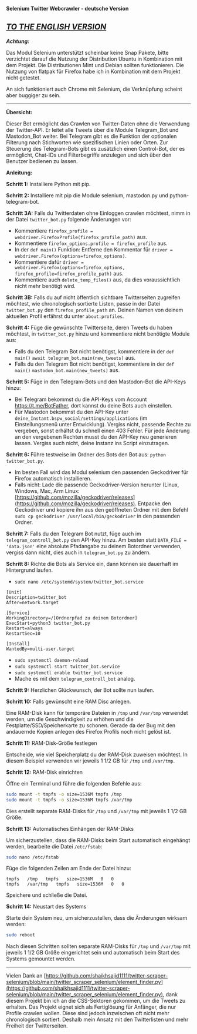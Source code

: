 **Selenium Twitter Webcrawler - deutsche Version**

 ***[TO THE ENGLISH VERSION](https://github.com/Sam4000der2/selenium_twitter_Webcrawler_en)***
---

***Achtung:***

Das Modul Selenium unterstützt scheinbar keine Snap Pakete, bitte verzichtet darauf die Nutzung der Distribution Ubuntu in Kombination mit dem Projekt. Die Distributionen Mint und Debian sollten funktionieren. Die Nutzung von flatpak für Firefox habe ich in Kombination mit dem Projekt nicht getestet.

An sich funktioniert auch Chrome mit Selenium, die Verknüpfung scheint aber buggiger zu sein.

---

**Übersicht:**

Dieser Bot ermöglicht das Crawlen von Twitter-Daten ohne die Verwendung der Twitter-API. Er leitet alle Tweets über die Module Telegram_Bot und Mastodon_Bot weiter. Bei Telegram gibt es die Funktion der optionalen Filterung nach Stichworten wie spezifischen Linien oder Orten. Zur Steuerung des Telegram-Bots gibt es zusätzlich einen Control-Bot, der es ermöglicht, Chat-IDs und Filterbegriffe anzulegen und sich über den Benutzer bedienen zu lassen.

**Anleitung:**

**Schritt 1:** Installiere Python mit pip.

**Schritt 2:** Installiere mit pip die Module selenium, mastodon.py und python-telegram-bot.

**Schritt 3A:** Falls du Twitterdaten ohne Einloggen crawlen möchtest, nimm in der Datei `twitter_bot.py` folgende Änderungen vor:

- Kommentiere `firefox_profile = webdriver.FirefoxProfile(firefox_profile_path)` aus.
- Kommentiere `firefox_options.profile = firefox_profile` aus.
- In der `def main()` Funktion: Entferne den Kommentar für `driver = webdriver.Firefox(options=firefox_options)`.
- Kommentiere dafür `driver = webdriver.Firefox(options=firefox_options, firefox_profile=firefox_profile_path)` aus.
- Kommentiere auch `delete_temp_files()` aus, da dies voraussichtlich nicht mehr benötigt wird.

**Schritt 3B:** Falls du auf nicht öffentlich sichtbare Twitterseiten zugreifen möchtest, wie chronologisch sortierte Listen, passe in der Datei `twitter_bot.py` den `firefox_profile_path` an. Deinen Namen von deinem aktuellen Profil erfährst du unter `about:profiles`.

**Schritt 4:** Füge die gewünschte Twitterseite, deren Tweets du haben möchtest, in `twitter_bot.py` hinzu und kommentiere nicht benötigte Module aus:

- Falls du den Telegram Bot nicht benötigst, kommentiere in der `def main()` `await telegram_bot.main(new_tweets)` aus.
- Falls du den Telegram Bot nicht benötigst, kommentiere in der `def main()` `mastodon_bot.main(new_tweets)` aus.

**Schritt 5:** Füge in den Telegram-Bots und den Mastodon-Bot die API-Keys hinzu:

- Bei Telegram bekommst du die API-Keys vom Account https://t.me/BotFather, dort kannst du deine Bots auch einstellen.
- Für Mastodon bekommst du den API-Key unter `deine_Instant.bspw_social/settings/applications` (im Einstellungsmenü unter Entwicklung). Vergiss nicht, passende Rechte zu vergeben, sonst erhältst du schnell einen 403 Fehler. Für jede Änderung an den vergebenen Rechten musst du den API-Key neu generieren lassen. Vergiss auch nicht, deine Instanz ins Script einzutragen.

**Schritt 6:** Führe testweise im Ordner des Bots den Bot aus: `python twitter_bot.py`.

- Im besten Fall wird das Modul selenium den passenden Geckodriver für Firefox automatisch installieren.
- Falls nicht: Lade die passende Geckodriver-Version herunter (Linux, Windows, Mac, Arm Linux: [https://github.com/mozilla/geckodriver/releases](https://github.com/mozilla/geckodriver/releases). Entpacke den Geckodriver und kopiere ihn aus den geöffneten Ordner mit dem Befehl `sudo cp geckodriver /usr/local/bin/geckodriver` in den passenden Ordner.

**Schritt 7:** Falls du den Telegram Bot nutzt, füge auch im `telegram_controll_bot.py` den API-Key hinzu. Am besten statt `DATA_FILE = 'data.json'` eine absolute Pfadangabe zu deinem Botordner verwenden, vergiss dann nicht, dies auch in `telegram_bot.py` zu ändern.

**Schritt 8:** Richte die Bots als Service ein, dann können sie dauerhaft im Hintergrund laufen.

- `sudo nano /etc/systemd/system/twitter_bot.service`

```plaintext
[Unit]
Description=twitter_bot
After=network.target

[Service]
WorkingDirectory=/[Ordnerpfad zu deinem Botordner]
ExecStart=python3 twitter_bot.py
Restart=always
RestartSec=10

[Install]
WantedBy=multi-user.target
```

- `sudo systemctl daemon-reload`
- `sudo systemctl start twitter_bot.service`
- `sudo systemctl enable twitter_bot.service`
- Mache es mit dem `telegram_controll_bot` analog.

**Schritt 9:** Herzlichen Glückwunsch, der Bot sollte nun laufen.

**Schritt 10:** Falls gewünscht eine RAM Disc anlegen.

Eine RAM-Disk kann für temporäre Dateien in `/tmp` und `/var/tmp` verwendet werden, um die Geschwindigkeit zu erhöhen und die Festplatte/SSD/Speicherkarte zu schonen. Gerade da der Bug mit den andauernde Kopien anlegen des Firefox Profils noch nicht gelöst ist.

**Schritt 11:** RAM-Disk-Größe festlegen

Entscheide, wie viel Speicherplatz du der RAM-Disk zuweisen möchtest. In diesem Beispiel verwenden wir jeweils 1 1/2 GB für `/tmp` und `/var/tmp`.

**Schritt 12:** RAM-Disk einrichten

Öffne ein Terminal und führe die folgenden Befehle aus:

```bash
sudo mount -t tmpfs -o size=1536M tmpfs /tmp
sudo mount -t tmpfs -o size=1536M tmpfs /var/tmp
```

Dies erstellt separate RAM-Disks für `/tmp` und `/var/tmp` mit jeweils 1 1/2 GB Größe.

**Schritt 13:** Automatisches Einhängen der RAM-Disks

Um sicherzustellen, dass die RAM-Disks beim Start automatisch eingehängt werden, bearbeite die Datei `/etc/fstab`:

```bash
sudo nano /etc/fstab
```

Füge die folgenden Zeilen am Ende der Datei hinzu:

```
tmpfs   /tmp   tmpfs   size=1536M   0   0
tmpfs   /var/tmp   tmpfs   size=1536M   0   0
```

Speichere und schließe die Datei.

**Schritt 14:** Neustart des Systems

Starte dein System neu, um sicherzustellen, dass die Änderungen wirksam werden:

```bash
sudo reboot
```

Nach diesen Schritten sollten separate RAM-Disks für `/tmp` und `/var/tmp` mit jeweils 1 1/2 GB Größe eingerichtet sein und automatisch beim Start des Systems gemountet werden.

---

Vielen Dank an [https://github.com/shaikhsajid1111/twitter-scraper-selenium/blob/main/twitter_scraper_selenium/element_finder.py](https://github.com/shaikhsajid1111/twitter-scraper-selenium/blob/main/twitter_scraper_selenium/element_finder.py), dank diesem Projekt bin ich an die CSS-Sektoren gekommen, um die Tweets zu erhalten. Das Projekt eignet sich als Fertiglösung für Anfänger, die nur Profile crawlen wollen. Diese sind jedoch inzwischen oft nicht mehr chronologisch sortiert. Deshalb mein Ansatz mit den Twitterlisten und mehr Freiheit der Twitterseiten.
